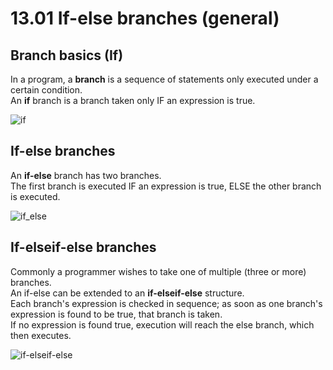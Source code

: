 # 13.01 If-else branches (general)

## Branch basics (If)
In a program, a **branch** is a sequence of statements only executed under a certain condition.   
An **if** branch is a branch taken only IF an expression is true.  

![if](https://github.com/ijaejun1025/CIS224-Computer_Architecture/assets/154036705/44e7eff8-6e5e-4f9f-9ce1-38bd86a21a1e)

## If-else branches
An **if-else** branch has two branches.   
The first branch is executed IF an expression is true, ELSE the other branch is executed.   

![if_else](https://github.com/ijaejun1025/CIS224-Computer_Architecture/assets/154036705/f307e271-9328-43de-a09b-e9edbe6f26f1)

## If-elseif-else branches
Commonly a programmer wishes to take one of multiple (three or more) branches.    
An if-else can be extended to an **if-elseif-else** structure.   
Each branch's expression is checked in sequence; as soon as one branch's expression is found to be true, that branch is taken.   
If no expression is found true, execution will reach the else branch, which then executes.   

![if-elseif-else](https://github.com/ijaejun1025/CIS224-Computer_Architecture/assets/154036705/81d89333-e073-442a-b0bc-bf1c447b6ed1)

